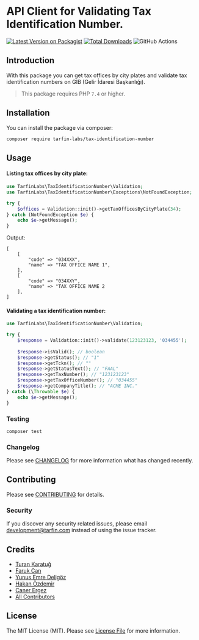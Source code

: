# API Client for Validating Tax Identification Number.

[![Latest Version on Packagist](https://img.shields.io/packagist/v/tarfin-labs/vkn-validation.svg?style=flat-square)](https://packagist.org/packages/tarfin-labs/vkn-validation)
[![Total Downloads](https://img.shields.io/packagist/dt/tarfin-labs/vkn-validation.svg?style=flat-square)](https://packagist.org/packages/tarfin-labs/vkn-validation)
![GitHub Actions](https://github.com/tarfin-labs/vkn-validation/actions/workflows/main.yml/badge.svg)

## Introduction
With this package you can get tax offices by city plates and validate tax identification numbers on GIB (Gelir İdaresi Başkanlığı).

> This package requires PHP `7.4` or higher.

## Installation

You can install the package via composer:

```bash
composer require tarfin-labs/tax-identification-number
```

## Usage
#### Listing tax offices by city plate:
```php
use TarfinLabs\TaxIdentificationNumber\Validation;
use TarfinLabs\TaxIdentificationNumber\Exceptions\NotFoundException;

try {
    $offices = Validation::init()->getTaxOfficesByCityPlate(34);
} catch (NotFoundException $e) {
    echo $e->getMessage();
}
```

Output:
```
[
    [
        "code" => "034XXX",
        "name" => "TAX OFFICE NAME 1",
    ],
    [
        "code" => "034XXY",
        "name" => "TAX OFFICE NAME 2
    ],
]
```

#### Validating a tax identification number:

```php
use TarfinLabs\TaxIdentificationNumber\Validation;

try {
    $response = Validation::init()->validate(123123123, '034455');
    
    $response->isValid(); // boolean
    $response->getStatus(); // "1"
    $response->getTckn(); // ""
    $response->getStatusText(); // "FAAL"
    $response->getTaxNumber(); // "123123123"
    $response->getTaxOfficeNumber(); // "034455"
    $response->getCompanyTitle(); // "ACME INC."
} catch (\Throwable $e) {
    echo $e->getMessage();
}
```

### Testing

```bash
composer test
```

### Changelog

Please see [CHANGELOG](CHANGELOG.md) for more information what has changed recently.

## Contributing

Please see [CONTRIBUTING](CONTRIBUTING.md) for details.

### Security

If you discover any security related issues, please email development@tarfin.com instead of using the issue tracker.

## Credits

- [Turan Karatuğ](https://github.com/tkaratug)
- [Faruk Can](https://github.com/frkcn)
- [Yunus Emre Deligöz](https://github.com/deligoez)
- [Hakan Özdemir](https://github.com/hozdemir)
- [Caner Ergez](https://github.com/CanerErgez)
- [All Contributors](../../contributors)

## License

The MIT License (MIT). Please see [License File](LICENSE.md) for more information.
